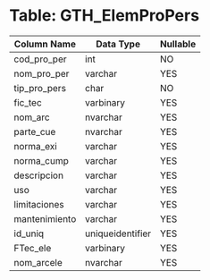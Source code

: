 # Table: GTH_ElemProPers

| Column Name | Data Type | Nullable |
|-------------|-----------|----------|
| cod_pro_per | int | NO |
| nom_pro_per | varchar | YES |
| tip_pro_pers | char | NO |
| fic_tec | varbinary | YES |
| nom_arc | nvarchar | YES |
| parte_cue | nvarchar | YES |
| norma_exi | varchar | YES |
| norma_cump | varchar | YES |
| descripcion | varchar | YES |
| uso | varchar | YES |
| limitaciones | varchar | YES |
| mantenimiento | varchar | YES |
| id_uniq | uniqueidentifier | YES |
| FTec_ele | varbinary | YES |
| nom_arcele | nvarchar | YES |
